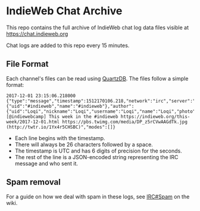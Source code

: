 # IndieWeb Chat Archive

This repo contains the full archive of IndieWeb chat log data files visible at https://chat.indieweb.org

Chat logs are added to this repo every 15 minutes.

## File Format

Each channel's files can be read using [QuartzDB](https://github.com/aaronpk/QuartzDB). The files follow a simple format:

```
2017-12-01 23:15:06.218000 {"type":"message","timestamp":1512170106.218,"network":"irc","server":"freenode","channel":{"uid":"#indieweb","name":"#indieweb"},"author":{"uid":"Loqi","nickname":"Loqi","username":"Loqi","name":"Loqi","photo":null,"url":null,"tz":"US\/Pacific"},"content":"[@indiewebcamp] This week in the #indieweb https://indieweb.org/this-week/2017-12-01.html https://pbs.twimg.com/media/DP_z5rCVwAAGdTk.jpg (http://twtr.io/1Yx4r5CHSBC)","modes":[]}
```

* Each line begins with the timestamp. 
* There will always be 26 characters followed by a space. 
* The timestamp is UTC and has 6 digits of precision for the seconds. 
* The rest of the line is a JSON-encoded string representing the IRC message and who sent it.

## Spam removal

For a guide on how we deal with spam in these logs, see [IRC#Spam](https://indieweb.org/IRC#Spam) on the wiki.
